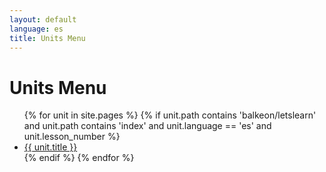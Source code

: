 ```yaml
---
layout: default
language: es
title: Units Menu
---
```


# Units Menu

<ul>
  {% for unit in site.pages %}
    {% if unit.path contains 'balkeon/letslearn' and unit.path contains 'index' and unit.language == 'es' and unit.lesson_number %}
      <li><a href="{{ unit.url }}">{{ unit.title }}</a></li>
    {% endif %}
  {% endfor %}
</ul>
